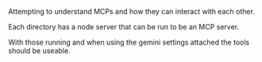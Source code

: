 Attempting to understand MCPs and how they can interact with each other.

Each directory has a node server that can be run to be an MCP server.

With those running and when using the gemini settings attached the tools should be useable.
